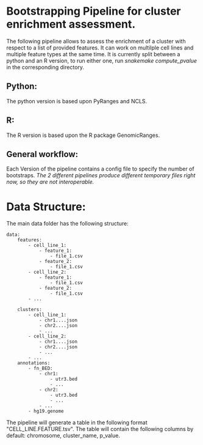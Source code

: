 # Bootstrapping Pipeline for cluster enrichment assessment.
The following pipeline allows to assess the enrichment of a cluster with respect to a list of provided features. It can work on multilple cell lines and multiple feature types at the same time.
It is currently split between a python and an R version, to run either one, run _snakemake compute_pvalue_ in the corresponding directory.

## Python: 
The python version is based upon PyRanges and NCLS.
## R:
The R version is based upon the R package GenomicRanges.

## General workflow:
Each Version of the pipeline contains a config file to specify the number of bootstraps. _The 2 different pipelines produce different temporary files right now, so they are not interoperable._

# Data Structure:
The main data folder has the following structure:

    data:
        features:
            - cell_line_1:
                - feature_1:
                    - file_1.csv
                - feature_2:
                    - file_1.csv
            - cell_line_2:
                - feature_1:
                    - file_1.csv
                - feature_2:
                    - file_1.csv
            - ...

        clusters:
            - cell_line_1:
                - chr1....json
                - chr2....json
                - ...
            - cell_line_2:
                - chr1....json
                - chr2....json
                - ...
            - ...
        annotations:
            - fn_BED:
                - chr1: 
                    - utr3.bed
                    - ...
                - chr2:
                    - utr3.bed
                    - ...
                - ...
            - hg19.genome

The pipeline will generate a table in the following format "CELL_LINE.FEATURE.tsv". The table will contain the following columns by default: chromosome, cluster_name, p_value.